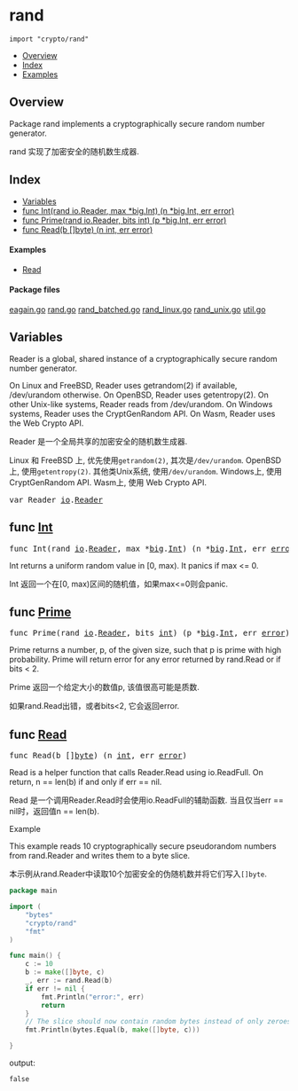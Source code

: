 

# rand
`import "crypto/rand"`

* [Overview](#pkg-overview)
* [Index](#pkg-index)
* [Examples](#pkg-examples)

## <a id="pkg-overview">Overview</a>
Package rand implements a cryptographically secure
random number generator.

rand 实现了加密安全的随机数生成器.


## <a id="pkg-index">Index</a>
* [Variables](#pkg-variables)
* [func Int(rand io.Reader, max *big.Int) (n *big.Int, err error)](#Int)
* [func Prime(rand io.Reader, bits int) (p *big.Int, err error)](#Prime)
* [func Read(b []byte) (n int, err error)](#Read)


#### <a id="pkg-examples">Examples</a>
* [Read](#example_Read)


#### <a id="pkg-files">Package files</a>
[eagain.go](https://golang.org/src/crypto/rand/eagain.go) [rand.go](https://golang.org/src/crypto/rand/rand.go) [rand_batched.go](https://golang.org/src/crypto/rand/rand_batched.go) [rand_linux.go](https://golang.org/src/crypto/rand/rand_linux.go) [rand_unix.go](https://golang.org/src/crypto/rand/rand_unix.go) [util.go](https://golang.org/src/crypto/rand/util.go) 




## <a id="pkg-variables">Variables</a>
Reader is a global, shared instance of a cryptographically
secure random number generator.

On Linux and FreeBSD, Reader uses getrandom(2) if available, /dev/urandom otherwise.
On OpenBSD, Reader uses getentropy(2).
On other Unix-like systems, Reader reads from /dev/urandom.
On Windows systems, Reader uses the CryptGenRandom API.
On Wasm, Reader uses the Web Crypto API.

Reader 是一个全局共享的加密安全的随机数生成器.

Linux 和 FreeBSD 上, 优先使用`getrandom(2)`, 其次是`/dev/urandom`.
OpenBSD上, 使用`getentropy(2)`.
其他类Unix系统, 使用`/dev/urandom`.
Windows上, 使用 CryptGenRandom API.
Wasm上, 使用 Web Crypto API.


<pre>var <span id="Reader">Reader</span> <a href="/pkg/io/">io</a>.<a href="/pkg/io/#Reader">Reader</a></pre>

## <a id="Int">func</a> [Int](https://golang.org/src/crypto/rand/util.go?s=3070:3132#L96)
<pre>func Int(rand <a href="/pkg/io/">io</a>.<a href="/pkg/io/#Reader">Reader</a>, max *<a href="/pkg/math/big/">big</a>.<a href="/pkg/math/big/#Int">Int</a>) (n *<a href="/pkg/math/big/">big</a>.<a href="/pkg/math/big/#Int">Int</a>, err <a href="/pkg/builtin/#error">error</a>)</pre>
Int returns a uniform random value in [0, max). It panics if max <= 0.

Int 返回一个在[0, max)区间的随机值，如果max<=0则会panic.


## <a id="Prime">func</a> [Prime](https://golang.org/src/crypto/rand/util.go?s=1125:1185#L21)
<pre>func Prime(rand <a href="/pkg/io/">io</a>.<a href="/pkg/io/#Reader">Reader</a>, bits <a href="/pkg/builtin/#int">int</a>) (p *<a href="/pkg/math/big/">big</a>.<a href="/pkg/math/big/#Int">Int</a>, err <a href="/pkg/builtin/#error">error</a>)</pre>
Prime returns a number, p, of the given size, such that p is prime
with high probability.
Prime will return error for any error returned by rand.Read or if bits < 2.

Prime 返回一个给定大小的数值p, 该值很高可能是质数.

如果rand.Read出错，或者bits<2, 它会返回error.

## <a id="Read">func</a> [Read](https://golang.org/src/crypto/rand/rand.go?s=811:849#L13)
<pre>func Read(b []<a href="/pkg/builtin/#byte">byte</a>) (n <a href="/pkg/builtin/#int">int</a>, err <a href="/pkg/builtin/#error">error</a>)</pre>
Read is a helper function that calls Reader.Read using io.ReadFull.
On return, n == len(b) if and only if err == nil.

Read 是一个调用Reader.Read时会使用io.ReadFull的辅助函数. 当且仅当err == nil时，返回值n == len(b).

<a id="example_Read">Example</a>
<p>This example reads 10 cryptographically secure pseudorandom numbers from
rand.Reader and writes them to a byte slice.
</p>

本示例从rand.Reader中读取10个加密安全的伪随机数并将它们写入`[]byte`.

```go
package main

import (
	"bytes"
	"crypto/rand"
	"fmt"
)

func main() {
	c := 10
	b := make([]byte, c)
	_, err := rand.Read(b)
	if err != nil {
		fmt.Println("error:", err)
		return
	}
	// The slice should now contain random bytes instead of only zeroes.
	fmt.Println(bytes.Equal(b, make([]byte, c)))

}
```

output:
```txt
false
```





